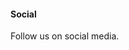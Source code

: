 #### Social

Follow us on social media.

[<i class="fab fa-facebook fa-3x"></i>](https://www.facebook.com)
[<i class="fab fa-instagram fa-3x"></i>](https://www.instagram.com)
[<i class="fab fa-twitter fa-3x"></i>](https://twitter.com)
